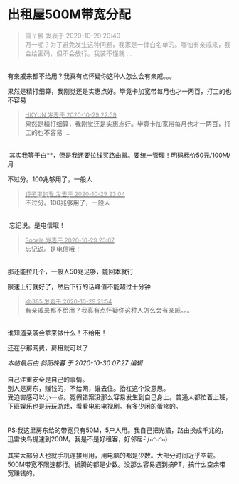 # 出租屋500M带宽分配


<div class="quote"><blockquote><font color="#999999">雪丫鬟 发表于 2020-10-29 20:40</font><br />
<font color="#999999">万一呢？为了避免发生这种问题，我家是一律白名单的。哪怕有亲戚来，我会给密码，但不会放行。我装不懂就 ...</font></blockquote></div><br />
有亲戚来都不给用？我真有点怀疑你这种人怎么会有亲戚。。。

果然是精打细算，我刚觉还是实惠点好。毕竟卡加宽带每月也才一两百，打工的也不容易

<div class="quote"><blockquote><font size="2"><a href="https://www.hostloc.com/forum.php?mod=redirect&amp;goto=findpost&amp;pid=9372477&amp;ptid=759972" target="_blank"><font color="#999999">HKYUN 发表于 2020-10-29 22:59</font></a></font><br />
果然是精打细算，我刚觉还是实惠点好。毕竟卡加宽带每月也才一两百，打工的也不容易 ...</blockquote></div><br />
<img src="static/image/smiley/default/lol.gif" smilieid="12" border="0" alt="" /> 其实我等于白**，但是我还要拉线买路由器。要统一管理！明码标价50元/100M/月

不过分。100兆够用了，一般人

<div class="quote"><blockquote><font size="2"><a href="https://www.hostloc.com/forum.php?mod=redirect&amp;goto=findpost&amp;pid=9372525&amp;ptid=759972" target="_blank"><font color="#999999">镜子里的我 发表于 2020-10-29 23:04</font></a></font><br />
不过分。100兆够用了，一般人</blockquote></div><br />
<img src="static/image/smiley/default/lol.gif" smilieid="12" border="0" alt="" /> 忘记说。是电信哦！

<div class="quote"><blockquote><font size="2"><a href="https://www.hostloc.com/forum.php?mod=redirect&amp;goto=findpost&amp;pid=9372560&amp;ptid=759972" target="_blank"><font color="#999999">Sooele 发表于 2020-10-29 23:07</font></a></font><br />
忘记说。是电信哦！</blockquote></div><br />
那还能拉几个，一般人50兆足够，能回本就行

限速上行就好了，然后下行的话峰值不能超过十分钟

<div class="quote"><blockquote><font size="2"><a href="https://www.hostloc.com/forum.php?mod=redirect&amp;goto=findpost&amp;pid=9371691&amp;ptid=759972" target="_blank"><font color="#999999">kb365 发表于 2020-10-29 21:54</font></a></font><br />
有亲戚来都不给用？我真有点怀疑你这种人怎么会有亲戚。。。</blockquote></div><br />
谁知道亲戚会拿来做什么！不给用！

还在乎那网费，房租就可以了

<i class="pstatus"> 本帖最后由 斜阳晚暮 于 2020-10-30 07:27 编辑 </i><br />
<br />
自己注重安全是自己的事情。<br />
别人是房东，赚钱的，不给网，谁去住。抬杠这个没意思。<br />
受迫害感可以小一点。冤假错案没那么容易发生到自己身上。普通人都忙着上班，下班娱乐也是玩玩游戏，看看电影电视剧。有多少闲的蛋疼的。<br />
<br />
<br />
PS:我这里房东给的带宽只有50M，5户人用。我自己把光猫，路由换成千兆的，迅雷快鸟提速到200M。我是不是好租客，好邻居- ̗̀(๑ᵔ⌔ᵔ๑)<br />
<br />
其实大部分人也就手机连接用用，用电脑的都是少数。大部分时间近乎空载。500M带宽不限速都行。折腾的都是少数。没那么容易遇到搞PT，搞什么空余带宽赚钱的。
